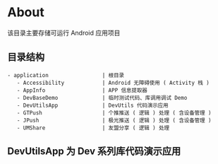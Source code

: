 # About

该目录主要存储可运行 Android 应用项目

## 目录结构

```
- application                 | 根目录
   - Accessibility            | Android 无障碍使用 ( Activity 栈 )
   - AppInfo                  | APP 信息提取器
   - DevBaseDemo              | 临时测试代码、库调用调试 Demo
   - DevUtilsApp              | DevUtils 代码演示应用
   - GTPush                   | 个推推送 ( 逻辑 ) 处理 ( 含设备管理 )
   - JPush                    | 极光推送 ( 逻辑 ) 处理 ( 含设备管理 )
   - UMShare                  | 友盟分享 ( 逻辑 ) 处理
```


## DevUtilsApp 为 Dev 系列库代码演示应用